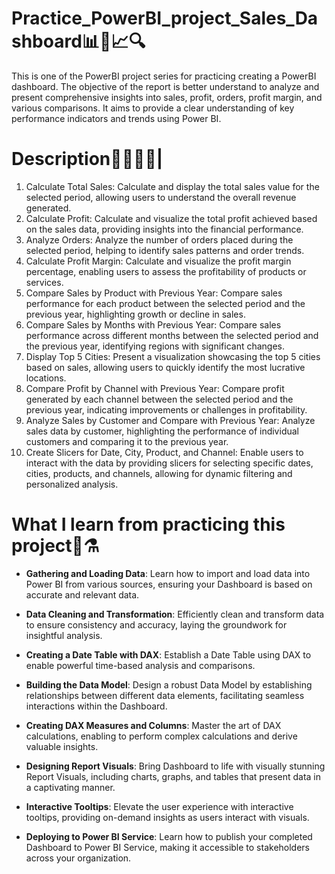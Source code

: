 # Practice_PowerBI_project_Sales_Dashboard📊🎨📈🔍️
This is one of the PowerBI project series for practicing creating a PowerBI dashboard. The objective of the report is better understand to analyze and present comprehensive insights into sales, profit, orders, profit margin, and various comparisons. It aims to provide a clear understanding of key performance indicators and trends using Power BI. 

# Description🚩🌱🧑‍💻|
1. Calculate Total Sales: Calculate and display the total sales value for the selected period, allowing users to understand the overall revenue generated.
2. Calculate Profit: Calculate and visualize the total profit achieved based on the sales data, providing insights into the financial performance.
3. Analyze Orders: Analyze the number of orders placed during the selected period, helping to identify sales patterns and order trends.
4. Calculate Profit Margin: Calculate and visualize the profit margin percentage, enabling users to assess the profitability of products or services.
5. Compare Sales by Product with Previous Year: Compare sales performance for each product between the selected period and the previous year, highlighting growth or decline in sales.
6. Compare Sales by Months with Previous Year: Compare sales performance across different months between the selected period and the previous year, identifying regions with significant changes.
7. Display Top 5 Cities: Present a visualization showcasing the top 5 cities based on sales, allowing users to quickly identify the most lucrative locations.
8. Compare Profit by Channel with Previous Year: Compare profit generated by each channel between the selected period and the previous year, indicating improvements or challenges in profitability.
9. Analyze Sales by Customer and Compare with Previous Year: Analyze sales data by customer, highlighting the performance of individual customers and comparing it to the previous year.
10. Create Slicers for Date, City, Product, and Channel: Enable users to interact with the data by providing slicers for selecting specific dates, cities, products, and channels, allowing for dynamic filtering and personalized analysis.

# What I learn from practicing this project🧐⚗️
- **Gathering and Loading Data**: Learn how to import and load data into Power BI from various sources, ensuring your Dashboard is based on accurate and relevant data.

- **Data Cleaning and Transformation**: Efficiently clean and transform data to ensure consistency and accuracy, laying the groundwork for insightful analysis.

- **Creating a Date Table with DAX**: Establish a Date Table using DAX to enable powerful time-based analysis and comparisons.

- **Building the Data Model**: Design a robust Data Model by establishing relationships between different data elements, facilitating seamless interactions within the Dashboard.

- **Creating DAX Measures and Columns**: Master the art of DAX calculations, enabling to perform complex calculations and derive valuable insights.

- **Designing Report Visuals**: Bring Dashboard to life with visually stunning Report Visuals, including charts, graphs, and tables that present data in a captivating manner.

- **Interactive Tooltips**: Elevate the user experience with interactive tooltips, providing on-demand insights as users interact with visuals.

- **Deploying to Power BI Service**: Learn how to publish your completed Dashboard to Power BI Service, making it accessible to stakeholders across your organization.
